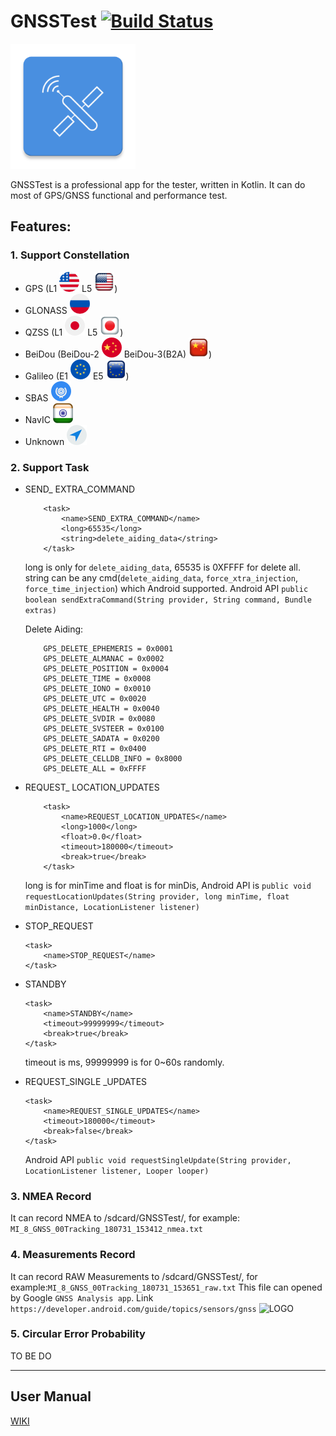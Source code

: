 # GNSSTest  [![Build Status](https://travis-ci.org/embest/GNSSTest.svg?branch=master)](https://travis-ci.org/embest/GNSSTest)

<img src="app/src/main/ic_launcher-web.png" alt="LOGO" width="200px"/>

GNSSTest is a professional app for the tester, written in Kotlin. It can do most of GPS/GNSS functional and performance test. 

## Features:

### 1. Support Constellation

- GPS (L1 ![](app/src/main/res/drawable-mdpi/gps.png) L5 ![](app/src/main/res/drawable-mdpi/gps_df.png))
- GLONASS ![](app/src/main/res/drawable-mdpi/glonass.png)
- QZSS (L1 ![](app/src/main/res/drawable-mdpi/qzss.png) L5 ![](app/src/main/res/drawable-mdpi/qzss_df.png))
- BeiDou (BeiDou-2 ![](app/src/main/res/drawable-mdpi/beidou.png) BeiDou-3(B2A) ![](app/src/main/res/drawable-mdpi/beidou_df.png))
- Galileo (E1 ![](app/src/main/res/drawable-mdpi/galileo.png) E5 ![](app/src/main/res/drawable-mdpi/galileo_df.png))
- SBAS ![](app/src/main/res/drawable-mdpi/sbas.png)
- NavIC ![](app/src/main/res/drawable-mdpi/irnss_df.png)
- Unknown ![](app/src/main/res/drawable-mdpi/un.png)

### 2. Support Task

- SEND_ EXTRA_COMMAND

	```
		<task>
		    <name>SEND_EXTRA_COMMAND</name>
		    <long>65535</long>
		    <string>delete_aiding_data</string>
		</task>
	```
	long is only for `delete_aiding_data`, 65535 is 0XFFFF for delete all.
	string can be any cmd(`delete_aiding_data`, `force_xtra_injection`, `force_time_injection`) which Android supported. Android API `public boolean sendExtraCommand(String provider, String command, Bundle extras)`
	
	
	Delete Aiding:
	
	```
		GPS_DELETE_EPHEMERIS = 0x0001
		GPS_DELETE_ALMANAC = 0x0002
		GPS_DELETE_POSITION = 0x0004
		GPS_DELETE_TIME = 0x0008
		GPS_DELETE_IONO = 0x0010
		GPS_DELETE_UTC = 0x0020
		GPS_DELETE_HEALTH = 0x0040
		GPS_DELETE_SVDIR = 0x0080
		GPS_DELETE_SVSTEER = 0x0100
		GPS_DELETE_SADATA = 0x0200
		GPS_DELETE_RTI = 0x0400
		GPS_DELETE_CELLDB_INFO = 0x8000
		GPS_DELETE_ALL = 0xFFFF
	```

- REQUEST_ LOCATION_UPDATES

	```
		<task>
		    <name>REQUEST_LOCATION_UPDATES</name>
		    <long>1000</long>
		    <float>0.0</float>
		    <timeout>180000</timeout>
		    <break>true</break>
		</task>
	```
	long is for minTime and float is for minDis, Android API is 
	`public void requestLocationUpdates(String provider, long minTime, float minDistance, LocationListener listener)`

- STOP_REQUEST

	```
	<task>
	    <name>STOP_REQUEST</name>
	</task>
	```
- STANDBY

	```
	<task>
	    <name>STANDBY</name>
	    <timeout>99999999</timeout>
	    <break>true</break>
	</task>
	```
	timeout is ms, 99999999 is for 0~60s randomly.
    
- REQUEST_SINGLE _UPDATES

	```
	<task>
	    <name>REQUEST_SINGLE_UPDATES</name>
	    <timeout>180000</timeout>
	    <break>false</break>
	</task>
	```
	Android API `public void requestSingleUpdate(String provider, LocationListener listener, Looper looper)`

### 3. NMEA Record 

It can record NMEA to /sdcard/GNSSTest/, for example: `MI_8_GNSS_00Tracking_180731_153412_nmea.txt`

### 4. Measurements Record
It can record RAW Measurements to /sdcard/GNSSTest/, for example:`MI_8_GNSS_00Tracking_180731_153651_raw.txt`
This file can opened by Google `GNSS Analysis app`. Link `https://developer.android.com/guide/topics/sensors/gnss`
<img src="https://developer.android.com/images/sensors/gnss_figure_3.png" alt="LOGO" width="600px"/>

### 5. Circular Error Probability
TO BE DO


---

## User Manual

[WIKI](https://github.com/embest/GNSSTest/wiki)
